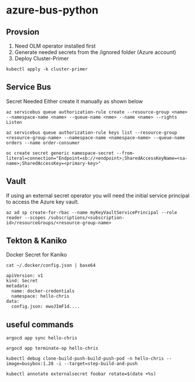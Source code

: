 # azure-bus-python
## Provsion
1) Need OLM operator installed first
2) Generate needed secrets from the /ignored folder (Azure account)
3) Deploy Cluster-Primer
```
kubectl apply -k cluster-primer
```
## Service Bus
Secret Needed
Either create it manually as shown below
```
az servicebus queue authorization-rule create --resource-group <name> --namespace-name <name> --queue-name <nme> --name <name> --rights Listen
```
```
az servicebus queue authorization-rule keys list --resource-group <resource-group-name> --namespace-name <namespace-name> --queue-name orders --name order-consumer
```

```
oc create secret generic namespace-secret --from-literal=connection="Endpoint=sb://<endpoint>;SharedAccessKeyName=<sa-name>;SharedAccessKey=<primary-key>"
```

## Vault
If using an external secret operator you will need the initial service principal to access the Azure key vault.

```
az ad sp create-for-rbac --name myKeyVaultServicePrincipal --role reader --scopes /subscriptions/<subscription-id>/resourceGroups/<resource-group-name>
```

## Tekton & Kaniko
Docker Secret for Kaniko
```
cat ~/.docker/config.json | base64
```
```
apiVersion: v1
kind: Secret
metadata:
  name: docker-credentials
  namespace: hello-chris
data:
  config.json: ewoJImF1d....
```

## useful commands
```
argocd app sync hello-chris
```
```
argocd app terminate-op hello-chris
```

```
kubectl debug clone-build-push-build-push-pod -n hello-chris --image=busybox:1.28 -i --target=step-build-and-push
```

```
kubectl annotate externalsecret foobar rotate=$(date +%s)
```